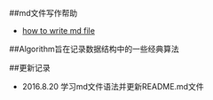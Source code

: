 ##md文件写作帮助
* [how to write md file](https://help.github.com/categories/writing-on-github/)

##Algorithm旨在记录数据结构中的一些经典算法

##更新记录

* 2016\.8\.20 学习md文件语法并更新README.md文件


